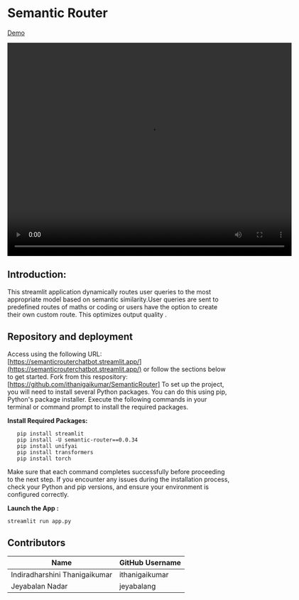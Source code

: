 # Semantic Router
[Demo](https://github.com/unifyai/demos/blob/0be2009315c9a11347cf03d02c9dba394d7afd0e/videos/semanticroutervideo.mp4)

<video width="640" height="480" autoplay>
  <source src="../../../../_static/semanticroutervideo.mp4" type="video/mp4">
Your browser does not support the video tag.
</video>



## Introduction:
This streamlit application dynamically routes user queries to the most appropriate model based on semantic similarity.User queries are sent to predefined routes of maths or coding or users have the option to create their own custom route. This optimizes output quality .



## Repository and deployment
Access using the following URL: [https://semanticrouterchatbot.streamlit.app/](https://semanticrouterchatbot.streamlit.app/) or follow the sections below to get started.
Fork from this respository:[https://github.com/ithanigaikumar/SemanticRouter]
To set up the project, you will need to install several Python packages. You can do this using pip, Python's package installer. Execute the following commands in your terminal or command prompt to install the required packages.

**Install Required Packages:**
```
   pip install streamlit
   pip install -U semantic-router==0.0.34
   pip install unifyai
   pip install transformers
   pip install torch

```
Make sure that each command completes successfully before proceeding to the next step. If you encounter any issues during the installation process, check your Python and pip versions, and ensure your environment is configured correctly.

 **Launch the App :**


    
    streamlit run app.py



  
## Contributors

| Name                          | GitHub Username |
|-------------------------------|-----------------|
| Indiradharshini Thanigaikumar | ithanigaikumar  |
| Jeyabalan Nadar               | jeyabalang      |

